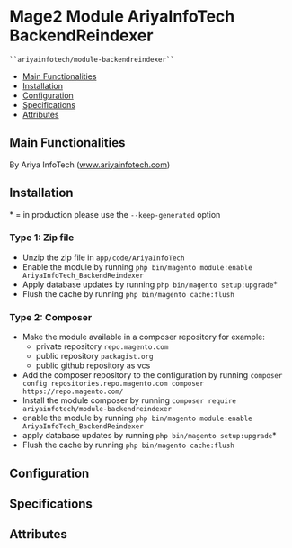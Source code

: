 # Mage2 Module AriyaInfoTech BackendReindexer

    ``ariyainfotech/module-backendreindexer``

 - [Main Functionalities](#markdown-header-main-functionalities)
 - [Installation](#markdown-header-installation)
 - [Configuration](#markdown-header-configuration)
 - [Specifications](#markdown-header-specifications)
 - [Attributes](#markdown-header-attributes)


## Main Functionalities
By Ariya InfoTech (www.ariyainfotech.com)

## Installation
\* = in production please use the `--keep-generated` option

### Type 1: Zip file

 - Unzip the zip file in `app/code/AriyaInfoTech`
 - Enable the module by running `php bin/magento module:enable AriyaInfoTech_BackendReindexer`
 - Apply database updates by running `php bin/magento setup:upgrade`\*
 - Flush the cache by running `php bin/magento cache:flush`

### Type 2: Composer

 - Make the module available in a composer repository for example:
    - private repository `repo.magento.com`
    - public repository `packagist.org`
    - public github repository as vcs
 - Add the composer repository to the configuration by running `composer config repositories.repo.magento.com composer https://repo.magento.com/`
 - Install the module composer by running `composer require ariyainfotech/module-backendreindexer`
 - enable the module by running `php bin/magento module:enable AriyaInfoTech_BackendReindexer`
 - apply database updates by running `php bin/magento setup:upgrade`\*
 - Flush the cache by running `php bin/magento cache:flush`


## Configuration




## Specifications




## Attributes



